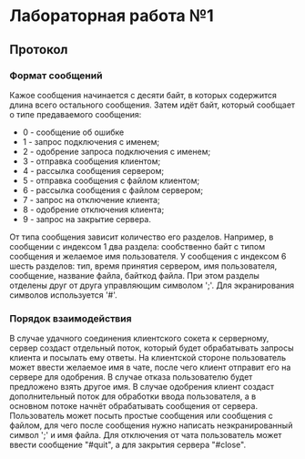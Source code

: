 # Лабораторная работа №1

## Протокол 

### Формат сообщений

Кажое сообщения начинается с десяти байт, в которых содержится длина всего остального сообщения. 
Затем идёт байт, который сообщает о типе предаваемого сообщения: 
* 0 - сообщение об ошибке
* 1 - запрос подключения с именем;
* 2 - одобрение запроса подключения с именем;
* 3 - отправка сообщения клиентом;
* 4 - рассылка сообщения сервером;
* 5 - отправка сообщения с файлом клиентом;
* 6 - рассылка сообщения с файлом сервером;
* 7 - запрос на отключение клиента;
* 8 - одобрение отключения клиента;
* 9 - запрос на закрытие сервера.

От типа сообщения зависит количество его разделов. Например, в сообщении с индексом 1 два раздела: сообственно байт с типом сообщения и желаемое имя пользователя.
У сообщения с индексом 6 шесть разделов: тип, время принятия сервером, имя пользователя, сообщение, название файла, байткод файла. При этом разделы отделены 
друг от друга управляющим символом ';'. Для экранирования символов используется '#'. 

### Порядок взаимодействия

В случае удачного соединения клиентского сокета к серверному, сервер создаст отдельный поток, который будет обрабатывать запросы клиента и посылать ему ответы. На клиентской стороне 
пользователь может ввести желаемое имя в чате, после чего клиент отправит его на сервере для одобрения. В случае отказа пользователю будет предложено взять 
другое имя. В случае одобрения клиент создаст дополнительный поток для обработки ввода пользователя, а в основном потоке начнёт обрабатывать сообщения от сервера.
Пользователь может посыть простые сообщения или сообщения с файлом, для чего после сообщения нужно написать неэкранированный символ ';' и имя файла. Для отключения 
от чата пользователь может ввести сообщение "#quit", а для закрытия сервера "#close".
